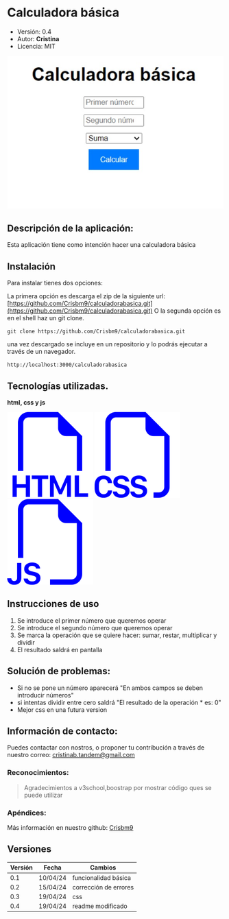 # Calculadora básica
- Versión: 0.4
- Autor: **Cristina**
- Licencia: MIT

![captacion de la aplicacion](captura.jpg)

## Descripción de la aplicación:
Esta aplicación tiene como intención hacer una calculadora básica
## Instalación
Para instalar tienes dos opciones:

La primera opción es descarga el zip de la siguiente url:
[https://github.com/Crisbm9/calculadorabasica.git](https://github.com/Crisbm9/calculadorabasica.git)
O la segunda opción es en el shell haz un git clone.
```shell
git clone https://github.com/Crisbm9/calculadorabasica.git
```
una vez descargado se incluye en un repositorio y lo podrás ejecutar a través de un navegador.
```
http://localhost:3000/calculadorabasica
```
## Tecnologías utilizadas.
**html, css y js**

![icono-html](./html.svg)
![icono-html](./css.svg)
![icono-html](./js.svg)

## Instrucciones de uso
1. Se introduce el primer número que queremos operar
2. Se introduce el segundo número que queremos operar
3. Se marca la operación que se quiere hacer: sumar, restar, multiplicar y dividir
4. El resultado saldrá en pantalla

## Solución de problemas:
- Si no se pone un número aparecerá "En ambos campos se deben introducir números"
- si intentas dividir entre cero saldrá "El resultado de la operación * es: 0"
- Mejor css en una futura version

## Información de contacto:
Puedes contactar con nostros, o proponer tu contribución a través de nuestro correo:
[cristinab.tandem@gmail.com](mailto:cristinab.tandem@gmail.com)

### Reconocimientos:
>Agradecimientos a v3school,boostrap por mostrar código ques se puede utilizar
### Apéndices:
Más información en nuestro github:
[Crisbm9](https://Crisbm9.github.io)

## Versiones
|Versión|Fecha|Cambios|
|--|--|--|
|0.1|10/04/24|funcionalidad básica|
|0.2|15/04/24|corrección de errores|
|0.3|19/04/24|css|
|0.4|19/04/24|readme modificado|
